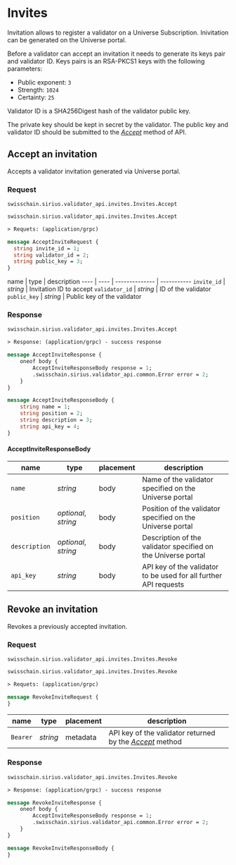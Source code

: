 # Invites

Invitation allows to register a validator on a Universe Subscription.
Inivitation can be generated on the Universe portal. 

Before a validator can accept an invitation it needs to generate its
keys pair and validator ID. Keys pairs is an RSA-PKCS1 keys with the following parameters:

- Public exponent: `3`
- Strength: `1024`
- Certainty: `25`

Validator ID is a SHA256Digest hash of the validator public key.

The private key should be kept in secret by the validator. The public key and validator ID
should be submitted to the *[Accept](#invites-accept-an-invitation)* method of API.

## Accept an invitation

Accepts a validator invitation generated via Universe portal.

### Request

`swisschain.sirius.validator_api.invites.Invites.Accept`

```protobuf
swisschain.sirius.validator_api.invites.Invites.Accept

> Requets: (application/grpc)

message AcceptInviteRequest {
  string invite_id = 1;
  string validator_id = 2;
  string public_key = 3;
}
```

name | type | description 
---- | ---- | -------------- | -----------
`invite_id` | *string* | Invitation ID to accept
`validator_id` | *string* | ID of the validator
`public_key` | *string* | Public key of the validator

### Response

```protobuf
swisschain.sirius.validator_api.invites.Invites.Accept

> Response: (application/grpc) - success response

message AcceptInviteResponse {
    oneof body {
        AcceptInviteResponseBody response = 1;
        .swisschain.sirius.validator_api.common.Error error = 2;
    }
}

message AcceptInviteResponseBody {
    string name = 1;
    string position = 2;
    string description = 3;
    string api_key = 4;
}
```

#### AcceptInviteResponseBody

name | type | placement | description
-----| ---- | --------- | -----------
`name` | *string* | body | Name of the validator specified on the Universe portal
`position` | *optional*, *string* | body | Position of the validator specified on the Universe portal
`description` | *optional*, *string* | body | Description of the validator specified on the Universe portal
`api_key` | *string* | body | API key of the validator to be used for all further API requests

## Revoke an invitation

Revokes a previously accepted invitation. 

### Request

`swisschain.sirius.validator_api.invites.Invites.Revoke`

```protobuf
swisschain.sirius.validator_api.invites.Invites.Revoke

> Requets: (application/grpc)

message RevokeInviteRequest {
}
```

name | type | placement | description
---- | ---- | --------- | -----------
`Bearer` | *string* | metadata | API key of the validator returned by the *[Accept](#invites-accept-an-invitation)* method

### Response

```protobuf
swisschain.sirius.validator_api.invites.Invites.Revoke

> Response: (application/grpc) - success response

message RevokeInviteResponse {
    oneof body {
        AcceptInviteResponseBody response = 1;
        .swisschain.sirius.validator_api.common.Error error = 2;
    }
}

message RevokeInviteResponseBody {
}
```